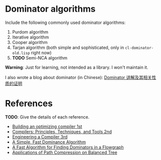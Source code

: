 # Dominator algorithms

Include the following commonly used dominator algorithms:

1. Purdom algorithm
2. Iterative algorithm
3. Cooper algorithm
4. Tarjan algorithm (both simple and sophisticated, only in `cl-dominator-old.lisp` right now)
5. **TODO** Semi-NCA algorithm

**Warning**: Just for learning, not intended as a library. I won't maintain it.

I also wrote a blog about dominator (in Chinese): [Dominator 讲解及其相关性质的证明](https://osfva.com/20231101115121-dominator_%E8%AE%B2%E8%A7%A3%E5%8F%8A%E5%85%B6%E7%9B%B8%E5%85%B3%E6%80%A7%E8%B4%A8%E7%9A%84%E8%AF%81%E6%98%8E/)

# References

**TODO**: Give the details of each reference.

- [Building an optimizing compiler 1st](https://www.amazon.sg/Building-Optimizing-Compiler-Bob-Morgan/dp/155558179X)
- [Compilers: Principles, Techniques, and Tools 2nd](https://dl.acm.org/doi/10.5555/1177220)
- [Engineering a Compiler 3rd](https://www.amazon.sg/Engineering-Compiler-Keith-D-Cooper/dp/0128154128/ref=sr_1_2?keywords=Engineering+a+Compiler&qid=1701078872&sr=8-2)
- [A Simple, Fast Dominance Algorithm](https://www.semanticscholar.org/paper/A-Simple%2C-Fast-Dominance-Algorithm-Cooper-Harvey/50a116a8e82ec9d9a936018518554fa94a6bef9d)
- [A Fast Algorithm for Finding Dominators in a Flowgraph](https://dl.acm.org/doi/10.1145/357062.357071)
- [Applications of Path Compression on Balanced Tree](https://dl.acm.org/doi/10.1145/322154.322161)
